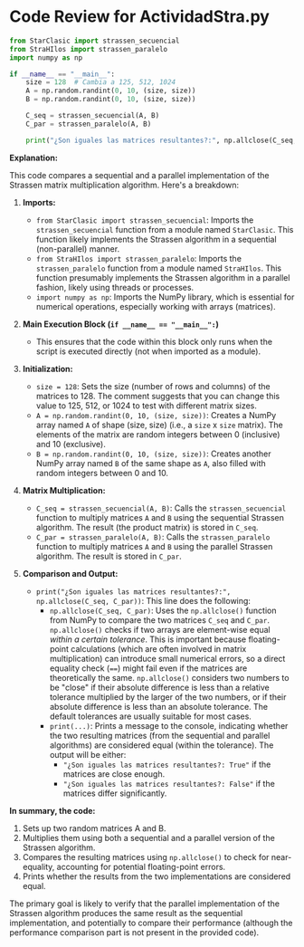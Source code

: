 # Code Review for ActividadStra.py

```python
from StarClasic import strassen_secuencial
from StraHIlos import strassen_paralelo
import numpy as np

if __name__ == "__main__":
    size = 128  # Cambia a 125, 512, 1024 
    A = np.random.randint(0, 10, (size, size))
    B = np.random.randint(0, 10, (size, size))

    C_seq = strassen_secuencial(A, B)
    C_par = strassen_paralelo(A, B)

    print("¿Son iguales las matrices resultantes?:", np.allclose(C_seq, C_par))
```

**Explanation:**

This code compares a sequential and a parallel implementation of the Strassen matrix multiplication algorithm.  Here's a breakdown:

1. **Imports:**
   - `from StarClasic import strassen_secuencial`: Imports the `strassen_secuencial` function from a module named `StarClasic`.  This function likely implements the Strassen algorithm in a sequential (non-parallel) manner.
   - `from StraHIlos import strassen_paralelo`: Imports the `strassen_paralelo` function from a module named `StraHIlos`. This function presumably implements the Strassen algorithm in a parallel fashion, likely using threads or processes.
   - `import numpy as np`: Imports the NumPy library, which is essential for numerical operations, especially working with arrays (matrices).

2. **Main Execution Block (`if __name__ == "__main__":`)**
   - This ensures that the code within this block only runs when the script is executed directly (not when imported as a module).

3. **Initialization:**
   - `size = 128`: Sets the size (number of rows and columns) of the matrices to 128. The comment suggests that you can change this value to 125, 512, or 1024 to test with different matrix sizes.
   - `A = np.random.randint(0, 10, (size, size))`: Creates a NumPy array named `A` of shape (size, size) (i.e., a `size` x `size` matrix). The elements of the matrix are random integers between 0 (inclusive) and 10 (exclusive).
   - `B = np.random.randint(0, 10, (size, size))`:  Creates another NumPy array named `B` of the same shape as `A`, also filled with random integers between 0 and 10.

4. **Matrix Multiplication:**
   - `C_seq = strassen_secuencial(A, B)`: Calls the `strassen_secuencial` function to multiply matrices `A` and `B` using the sequential Strassen algorithm. The result (the product matrix) is stored in `C_seq`.
   - `C_par = strassen_paralelo(A, B)`: Calls the `strassen_paralelo` function to multiply matrices `A` and `B` using the parallel Strassen algorithm. The result is stored in `C_par`.

5. **Comparison and Output:**
   - `print("¿Son iguales las matrices resultantes?:", np.allclose(C_seq, C_par))`:  This line does the following:
     - `np.allclose(C_seq, C_par)`:  Uses the `np.allclose()` function from NumPy to compare the two matrices `C_seq` and `C_par`. `np.allclose()` checks if two arrays are element-wise equal *within a certain tolerance*. This is important because floating-point calculations (which are often involved in matrix multiplication) can introduce small numerical errors, so a direct equality check (`==`) might fail even if the matrices are theoretically the same. `np.allclose()` considers two numbers to be "close" if their absolute difference is less than a relative tolerance multiplied by the larger of the two numbers, or if their absolute difference is less than an absolute tolerance. The default tolerances are usually suitable for most cases.
     - `print(...)`: Prints a message to the console, indicating whether the two resulting matrices (from the sequential and parallel algorithms) are considered equal (within the tolerance). The output will be either:
       - `"¿Son iguales las matrices resultantes?: True"`  if the matrices are close enough.
       - `"¿Son iguales las matrices resultantes?: False"` if the matrices differ significantly.

**In summary, the code:**

1. Sets up two random matrices A and B.
2. Multiplies them using both a sequential and a parallel version of the Strassen algorithm.
3. Compares the resulting matrices using `np.allclose()` to check for near-equality, accounting for potential floating-point errors.
4. Prints whether the results from the two implementations are considered equal.

The primary goal is likely to verify that the parallel implementation of the Strassen algorithm produces the same result as the sequential implementation, and potentially to compare their performance (although the performance comparison part is not present in the provided code).
